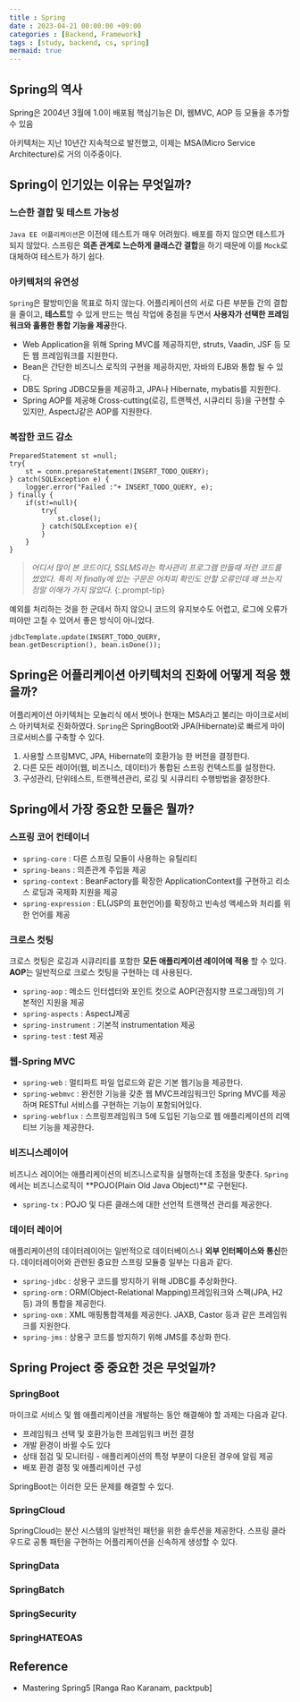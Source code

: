 ```yaml
---
title : Spring
date : 2023-04-21 00:00:00 +09:00
categories : [Backend, Framework]
tags : [study, backend, cs, spring] 
mermaid: true
---
```

##  Spring의 역사
Spring은 2004년 3월에 1.0이 배포됨
핵심기능은 DI, 웹MVC, AOP 등
모듈을 추가할 수 있음

아키텍처는 지난 10년간 지속적으로 발전했고, 이제는 MSA(Micro Service Architecture)로 거의 이주중이다.

## Spring이 인기있는 이유는 무엇일까?

### 느슨한 결합 및 테스트 가능성
```Java EE 어플리케이션```은 이전에 테스트가 매우 어려웠다. 배포를 하지 않으면 테스트가 되지 않았다. 스프링은 **의존 관계로 느슨하게 클래스간 결합**을 하기 때문에 이를 ```Mock```로 대체하여 테스트가 하기 쉽다.

### 아키텍처의 유연성
```Spring```은 팔방미인을 목표로 하지 않는다. 어플리케이션의 서로 다른 부분들 간의 결합을 줄이고, **테스트**할 수 있게 만드는 핵심 작업에 중점을 두면서 **사용자가 선택한 프레임워크와 훌륭한 통합 기능을 제공**한다.

- Web Application을 위해 Spring MVC를 제공하지만, struts, Vaadin, JSF 등 모든 웹 프레임워크를 지원한다.
- Bean은 간단한 비즈니스 로직의 구현을 제공하지만, 자바의 EJB와 통합 될 수 있다.
- DB도 Spring JDBC모듈을 제공하고, JPA나 Hibernate, mybatis를 지원한다.
- Spring AOP를 제공해 Cross-cutting(로깅, 트랜젝션, 시큐리티 등)을 구현할 수 있지만, AspectJ같은 AOP를 지원한다.

### 복잡한 코드 감소
	PreparedStatement st =null;
	try{
		st = conn.prepareStatement(INSERT_TODO_QUERY);
	} catch(SQLException e) {
		logger.error("Failed :"+ INSERT_TODO_QUERY, e);
	} finally {
		if(st!=null){
			try{
				st.close();
			} catch(SQLException e){
			}
		}
	}

>*어디서 많이 본 코드이다, SSLMS라는 학사관리 프로그램 만들때 저런 코드를 썼었다. 특히 저 finally에 있는 구문은 어차피 확인도 안할 오류인데 왜 쓰는지 정말 이해가 가지 않았다.*
{:.prompt-tip}

예외를 처리하는 것을 한 군데서 하지 않으니 코드의 유지보수도 어렵고, 로그에 오류가 떠야만 고칠 수 있어서 좋은 방식이 아니었다.

	jdbcTemplate.update(INSERT_TODO_QUERY,
	bean.getDescription(), bean.isDone());


## Spring은 어플리케이션 아키텍처의 진화에 어떻게 적응 했을까?

어플리케이션 아키텍처는 모놀리식 에서 벗어나 현재는 MSA라고 불리는 마이크로서비스 아키텍처로 진화하였다. ```Spring```은 SpringBoot와 JPA(Hibernate)로 빠르게 마이크로서비스를 구축할 수 있다.

1. 사용할 스프링MVC, JPA, Hibernate의 호환가능 한 버전을 결정한다.
2. 다른 모든 레이어(웹, 비즈니스, 데이터)가 통합된 스프링 컨텍스트를 설정한다.
3. 구성관리, 단위테스트, 트랜젝션관리, 로깅 및 시큐리티 수행방법을 결정한다.

## Spring에서 가장 중요한 모듈은 뭘까?

### 스프링 코어 컨테이너

- ```spring-core``` : 다른 스프링 모듈이 사용하는 유틸리티
- ```spring-beans``` : 의존관계 주입을 제공
- ```spring-context``` : BeanFactory를 확장한 ApplicationContext를 구현하고 리소스 로딩과 국제화 지원을 제공
- ```spring-expression``` : EL(JSP의 표현언어)를 확장하고 빈속성 액세스와 처리를 위한 언어를 제공

### 크로스 컷팅
크로스 컷팅은 로깅과 시큐리티를 포함한 **모든 애플리케이션 레이어에 적용** 할 수 있다. **AOP**는 일반적으로 크로스 컷팅을 구현하는 데 사용된다.
- ```spring-aop``` : 메소드 인터셉터와 포인트 컷으로 AOP(관점지향 프로그래밍)의 기본적인 지원을 제공
- ```spring-aspects``` : AspectJ제공
- ```spring-instrument``` : 기본적 instrumentation 제공
- ```spring-test``` : test 제공

### 웹-Spring MVC

- ```spring-web``` : 멀티파트 파일 업로드와 같은 기본 웹기능을 제공한다.
- ```spring-webmvc``` : 완전한 기능을 갖춘 웹 MVC프레임워크인 Spring MVC를 제공하며 RESTful 서비스를 구현하는 기능이 포함되어있다.
- ```spring-webflux``` : 스프링프레임워크 5에 도입된 기능으로 웹 애플리케이션의 리액티브 기능을 제공한다.

### 비즈니스레이어

비즈니스 레이어는 애플리케이션의 비즈니스로직을 실행하는데 초점을 맞춘다. ```Spring```에서는 비즈니스로직이 **POJO(Plain Old Java Object)**로 구현된다.

- ```spring-tx``` : POJO 및 다른 클래스에 대한 선언적 트랜잭션 관리를 제공한다.

### 데이터 레이어

애플리케이션의 데이터레이어는 일반적으로 데이터베이스나 **외부 인터페이스와 통신**한다. 데이터레이어와 관련된 중요한 스프링 모듈중 일부는 다음과 같다.

- ```spring-jdbc``` : 상용구 코드를 방지하기 위해 JDBC를 추상화한다.
- ```spring-orm``` : ORM(Object-Relational Mapping)프레임워크와 스펙(JPA, H2 등) 과의 통합을 제공한다.
- ```spring-oxm``` : XML 매핑통합객체를 제공한다. JAXB, Castor 등과 같은 프레임워크를 지원한다.
- ```spring-jms``` : 상용구 코드를 방지하기 위해 JMS를 추상화 한다.

## Spring Project 중 중요한 것은 무엇일까?

### SpringBoot
마이크로 서비스 및 웹 애플리케이션을 개발하는 동안 해결해야 할 과제는 다음과 같다.

- 프레임워크 선택 및 호환가능한 프레임워크 버전 결정
- 개발 환경이 바뀔 수도 있다
- 상태 점검 및 모니터링 - 애플리케이션의 특정 부분이 다운된 경우에 알림 제공
- 배포 환경 결정 및 애플리케이션 구성

SpringBoot는 이러한 모든 문제를 해결할 수 있다.


### SpringCloud

SpringCloud는 분산 시스템의 일반적인 패턴을 위한 솔루션을 제공한다. 스프링 클라우드로 공통 패턴을 구현하는 어플리케이션을 신속하게 생성할 수 있다.

### SpringData
### SpringBatch
### SpringSecurity
### SpringHATEOAS




## Reference
- Mastering Spring5 [Ranga Rao Karanam, packtpub]